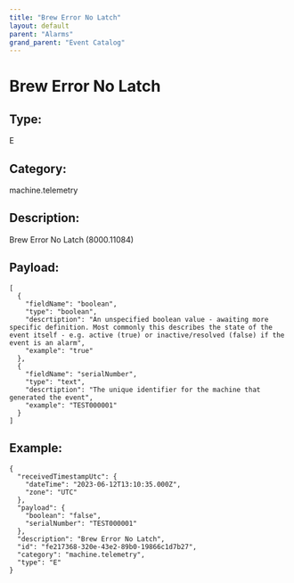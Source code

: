```yaml
---
title: "Brew Error No Latch"
layout: default
parent: "Alarms"
grand_parent: "Event Catalog"
---
```


# Brew Error No Latch

## Type:

E

## Category:

machine.telemetry

## Description: 

Brew Error No Latch (8000.11084)

## Payload:

```
[
  {
    "fieldName": "boolean",
    "type": "boolean",
    "descrtiption": "An unspecified boolean value - awaiting more specific definition. Most commonly this describes the state of the event itself - e.g. active (true) or inactive/resolved (false) if the event is an alarm",
    "example": "true"
  },
  {
    "fieldName": "serialNumber",
    "type": "text",
    "descrtiption": "The unique identifier for the machine that generated the event",
    "example": "TEST000001"
  }
]
```

## Example:

```
{
  "receivedTimestampUtc": {
    "dateTime": "2023-06-12T13:10:35.000Z",
    "zone": "UTC"
  },
  "payload": {
    "boolean": "false",
    "serialNumber": "TEST000001"
  },
  "description": "Brew Error No Latch",
  "id": "fe217368-320e-43e2-89b0-19866c1d7b27",
  "category": "machine.telemetry",
  "type": "E"
}
```
